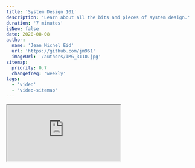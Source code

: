 ```yaml
---
title: 'System Design 101'
description: 'Learn about all the bits and pieces of system design.'
duration: '7 minutes'
isNew: false
date: 2020-08-08
author:
  name: 'Jean Michel Eid'
  url: 'https://github.com/jm961'
  imageUrl: '/authors/IMG_3110.jpg'
sitemap:
  priority: 0.7
  changefreq: 'weekly'
tags:
  - 'video'
  - 'video-sitemap'
---
```


<iframe class="w-full aspect-video mb-5" src="https://www.youtube.com/embed/Y-Gl4HEyeUQ" title="System Design 101"></iframe>
